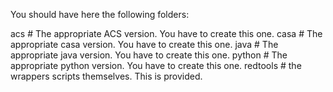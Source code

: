 You should have here the following folders:

acs                 # The appropriate ACS version. You have to create this one.
casa                # The appropriate casa version. You have to create this one.
java                # The appropriate java version. You have to create this one.
python              # The appropriate python version. You have to create this one.
redtools            # the wrappers scripts themselves. This is provided.
